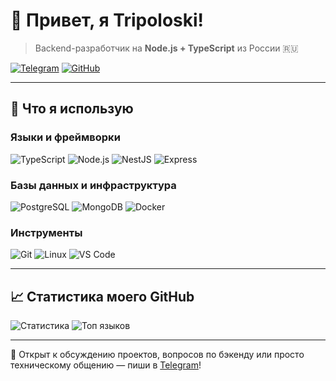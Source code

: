 # 👋 Привет, я Tripoloski!

> Backend-разработчик на **Node.js + TypeScript** из России 🇷🇺  

[![Telegram](https://img.shields.io/badge/Telegram-2CA5E0?logo=telegram&logoColor=white)](https://t.me/tripoloski_dev)
[![GitHub](https://img.shields.io/badge/GitHub-181717?logo=github&logoColor=white)](https://github.com/tripoloski-it)

---

## 🧠 Что я использую

### Языки и фреймворки
![TypeScript](https://img.shields.io/badge/TypeScript-3178C6?logo=typescript&logoColor=white)
![Node.js](https://img.shields.io/badge/Node.js-339933?logo=node.js&logoColor=white)
![NestJS](https://img.shields.io/badge/NestJS-E0234E?logo=nestjs&logoColor=white)
![Express](https://img.shields.io/badge/Express-000000?logo=express&logoColor=white)

### Базы данных и инфраструктура
![PostgreSQL](https://img.shields.io/badge/PostgreSQL-4169E1?logo=postgresql&logoColor=white)
![MongoDB](https://img.shields.io/badge/MongoDB-47A248?logo=mongodb&logoColor=white)
![Docker](https://img.shields.io/badge/Docker-2496ED?logo=docker&logoColor=white)

### Инструменты
![Git](https://img.shields.io/badge/Git-F05032?logo=git&logoColor=white)
![Linux](https://img.shields.io/badge/Linux-FCC624?logo=linux&logoColor=black)
![VS Code](https://img.shields.io/badge/VS_Code-007ACC?logo=visual-studio-code&logoColor=white)

---

## 📈 Статистика моего GitHub

![Статистика](https://github-readme-stats.vercel.app/api?username=tripoloski-it&show_icons=true&theme=radical&count_private=true&include_all_commits=true&hide_border=true)
![Топ языков](https://github-readme-stats.vercel.app/api/top-langs/?username=tripoloski-it&layout=compact&theme=radical&hide_border=true)

---

💬 Открыт к обсуждению проектов, вопросов по бэкенду или просто техническому общению — пиши в [Telegram](https://t.me/tripoloski_dev)!
